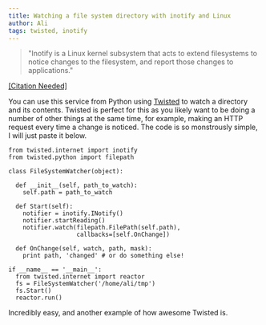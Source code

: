 ```yaml
---
title: Watching a file system directory with inotify and Linux
author: Ali
tags: twisted, inotify
---
```


> "Inotify is a Linux kernel subsystem that acts to extend filesystems to notice
> changes to the filesystem, and report those changes to applications."

[[Citation Needed]](http://en.wikipedia.org/wiki/Inotify)

You can use this service from Python using
[Twisted](http://twistedmatrix.com/trac/) to watch a directory and its contents.
Twisted is perfect for this as you likely want to be doing a number of other
things at the same time, for example, making an HTTP request every time a change
is noticed. The code is so monstrously simple, I will just paste it below.


~~~ {.python}
from twisted.internet import inotify
from twisted.python import filepath

class FileSystemWatcher(object):

  def __init__(self, path_to_watch):
    self.path = path_to_watch

  def Start(self):
    notifier = inotify.INotify()
    notifier.startReading()
    notifier.watch(filepath.FilePath(self.path),
                   callbacks=[self.OnChange])

  def OnChange(self, watch, path, mask):
    print path, 'changed' # or do something else!

if __name__ == '__main__':
  from twisted.internet import reactor
  fs = FileSystemWatcher('/home/ali/tmp')
  fs.Start()
  reactor.run()
~~~

Incredibly easy, and another example of how awesome Twisted is.
